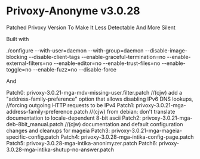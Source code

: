 # Privoxy-Anonyme v3.0.28
Patched Privoxy Version To Make It Less Detectable And More Silent 

Built with 

./configure --with-user=daemon --with-group=daemon --disable-image-blocking --disable-client-tags --enable-graceful-termination=no --enable-external-filters=no --enable-editor=no --enable-trust-files=no --enable-toggle=no --enable-fuzz=no --disable-force

And 

Patch0:		privoxy-3.0.21-mga-mdv-missing-user.filter.patch
//(cjw) add a "address-family-preference" option that allows disabling IPv6 DNS lookups,
//forcing outgoing HTTP requests to be IPv4
Patch1:		privoxy-3.0.21-mga-address-family-preference.patch
//(cjw) from debian: don't translate documentation to locale-dependent 8-bit ascii
Patch2:		privoxy-3.0.21-mga-deb-8bit_manual.patch
//(cjw) documentation and default configuration changes and cleanups for mageia
Patch3:		privoxy-3.0.21-mga-mageia-specific-config.patch
Patch4:		privoxy-3.0.28-mga-intika-config-page.patch
Patch5:		privoxy-3.0.28-mga-intika-anonimyzer.patch
Patch6:		privoxy-3.0.28-mga-intika-shutup-no-answer.patch
